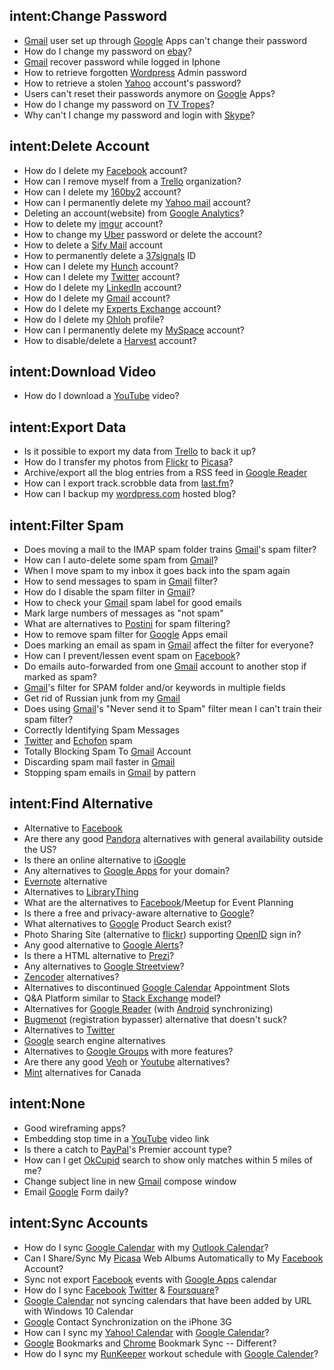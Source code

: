 ## intent:Change Password
- [Gmail](WebService) user set up through [Google](WebService) Apps can't change their password
- How do I change my password on [ebay](WebService)?
- [Gmail](WebService) recover password while logged in Iphone
- How to retrieve forgotten [Wordpress](WebService) Admin password
- How to retrieve a stolen [Yahoo](WebService) account's password?
- Users can't reset their passwords anymore on [Google](WebService) Apps?
- How do I change my password on [TV Tropes](WebService)?
- Why can't I change my password and login with [Skype](WebService)?

## intent:Delete Account
- How do I delete my [Facebook](WebService) account?
- How can I remove myself from a [Trello](WebService) organization?
- How can I delete my [160by2](WebService) account?
- How can I permanently delete my [Yahoo mail](WebService) account?
- Deleting an account(website) from [Google Analytics](WebService)?
- How to delete my [imgur](WebService) account?
- How to change my [Uber](WebService) password or delete the account?
- How to delete a [Sify Mail](WebService) account
- How to permanently delete a [37signals](WebService) ID
- How can I delete my [Hunch](WebService) account?
- How can I delete my [Twitter](WebService) account?
- How do I delete my [LinkedIn](WebService) account?
- How do I delete my [Gmail](WebService) account?
- How do I delete my [Experts Exchange](WebService) account?
- How do I delete my [Ohloh](WebService) profile?
- How can I permanently delete my [MySpace](WebService) account?
- How to disable/delete a [Harvest](WebService) account?

## intent:Download Video
- How do I download a [YouTube](WebService) video?

## intent:Export Data
- Is it possible to export my data from [Trello](WebService) to back it up?
- How do I transfer my photos from [Flickr](WebService) to [Picasa](WebService)?
- Archive/export all the blog entries from a RSS feed in [Google Reader](WebService)
- How can I export track.scrobble data from [last.fm](WebService)?
- How can I backup my [wordpress.com](WebService) hosted blog?

## intent:Filter Spam
- Does moving a mail to the IMAP spam folder trains [Gmail](WebService)'s spam filter?
- How can I auto-delete some spam from [Gmail](WebService)?
- When I move spam to my inbox it goes back into the spam again
- How to send messages to spam in [Gmail](WebService) filter?
- How do I disable the spam filter in [Gmail](WebService)?
- How to check your [Gmail](WebService) spam label for good emails
- Mark large numbers of messages as "not spam"
- What are alternatives to [Postini](WebService) for spam filtering?
- How to remove spam filter for [Google](WebService) Apps email
- Does marking an email as spam in [Gmail](WebService) affect the filter for everyone?
- How can I prevent/lessen event spam on [Facebook](WebService)?
- Do emails auto-forwarded from one [Gmail](WebService) account to another stop if marked as spam?
- [Gmail](WebService)'s filter for SPAM folder and/or keywords in multiple fields
- Get rid of Russian junk from my [Gmail](WebService)
- Does using [Gmail](WebService)'s "Never send it to Spam" filter mean I can't train their spam filter?
- Correctly Identifying Spam Messages
- [Twitter](WebService) and [Echofon](WebService) spam
- Totally Blocking Spam To [Gmail](WebService) Account
- Discarding spam mail faster in [Gmail](WebService)
- Stopping spam emails in [Gmail](WebService) by pattern

## intent:Find Alternative
- Alternative to [Facebook](WebService)
- Are there any good [Pandora](WebService) alternatives with general availability outside the US?
- Is there an online alternative to [iGoogle](WebService)
- Any alternatives to [Google Apps](WebService) for your domain?
- [Evernote](WebService) alternative
- Alternatives to [LibraryThing](WebService)
- What are the alternatives to [Facebook](WebService)/Meetup for Event Planning
- Is there a free and privacy-aware alternative to [Google](WebService)?
- What alternatives to [Google](WebService) Product Search exist?
- Photo Sharing Site (alternative to [flickr](WebService)) supporting [OpenID](WebService) sign in?
- Any good alternative to [Google Alerts](WebService)?
- Is there a HTML alternative to [Prezi](WebService)?
- Any alternatives to [Google Streetview](WebService)?
- [Zencoder](WebService) alternatives?
- Alternatives to discontinued [Google Calendar](WebService) Appointment Slots
- Q&A Platform similar to [Stack Exchange](WebService) model?
- Alternatives for [Google Reader](WebService) (with [Android](OperatingSystem) synchronizing)
- [Bugmenot](WebService) (registration bypasser) alternative that doesn't suck?
- Alternatives to [Twitter](WebService)
- [Google](WebService) search engine alternatives
- Alternatives to [Google Groups](WebService) with more features?
- Are there any good [Veoh](WebService) or [Youtube](WebService) alternatives?
- [Mint](WebService) alternatives for Canada

## intent:None
- Good wireframing apps?
- Embedding stop time in a [YouTube](WebService) video link
- Is there a catch to [PayPal](WebService)'s Premier account type?
- How can I get [OkCupid](WebService) search to show only matches within 5 miles of me?
- Change subject line in new [Gmail](WebService) compose window
- Email [Google](WebService) Form daily?

## intent:Sync Accounts
- How do I sync [Google Calendar](WebService) with my [Outlook Calendar](WebService)?
- Can I Share/Sync My [Picasa](WebService) Web Albums Automatically to My [Facebook](WebService) Account?
- Sync not export [Facebook](WebService) events with [Google Apps](WebService) calendar
- How do I sync [Facebook](WebService) [Twitter](WebService) & [Foursquare](WebService)?
- [Google Calendar](WebService) not syncing calendars that have been added by URL with Windows 10 Calendar
- [Google](WebService) Contact Synchronization on the iPhone 3G
- How can I sync my [Yahoo! Calendar](WebService) with [Google Calendar](WebService)?
- [Google](WebService) Bookmarks and [Chrome](Browser) Bookmark Sync -- Different?
- How do I sync my [RunKeeper](WebService) workout schedule with [Google Calender](WebService)?
